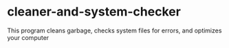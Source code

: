 # cleaner-and-system-checker
This program cleans garbage, checks system files for errors, and optimizes your computer
